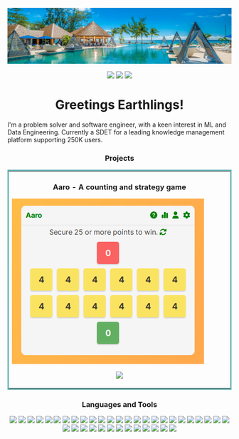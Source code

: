 ![Mast Head](https://github.com/janusqa/janusqa/blob/main/masthead.jpeg)
<p align="center">
<a href="https://www.linkedin.com/in/aarofe" target="_blank"><img src="https://img.shields.io/badge/-LINKED--IN-blue?label=|&style=plastic&logo=linkedin"/></a>
<a href="https://kaggle.com/janusdev" target="_blank"><img src="https://img.shields.io/badge/-KAGGLE-yellowgreen?label=|&style=plastic&logo=kaggle"/></a>
<a href="https://hashnode.com/@janus" target="_blank"><img src="https://img.shields.io/badge/-HASHNODE-blue?label=|&style=plastic&logo=hashnode"/></a>
</p>
<h1 align="center">Greetings Earthlings!</h1>
<p>
I'm a problem solver and software engineer, with a keen interest in ML and Data Engineering. Currently a SDET for a leading knowledge management platform supporting 250K users.
</p>

<h3 align="center">Projects</h3>
<table bordercolor="#66b2b2">
  
  <tr>
    <td width="50%" valign="top">
      <h3 align="center"> Aaro - A counting and strategy game</h3>
      <a href="https://aaro.cariblife.com" target="_blank"><img src="https://github.com/janusqa/janusqa/blob/main/assets/Selection_1394.png"/></a>
      <p align="center">
        <a href="https://aaro.cariblife.com" target="_blank"><img src="https://img.shields.io/badge/-WEBSITE-blue?label=|&style=plastic&logo=wordpress"/></a>
      </p>
    </td>
   </tr>
</table>

<h3 align="center">Languages and Tools</h3>
<p align="center">
<img src="https://img.shields.io/badge/-AWS-blue?label=|&style=plastic&logo=amazonaws"/>
<img src="https://img.shields.io/badge/-BABEL-yellowgreen?label=|&style=plastic&logo=babel"/>
<img src="https://img.shields.io/badge/-BOOTSTRAP-blue?label=|&style=plastic&logo=bootstrap"/>
<img src="https://img.shields.io/badge/-C-yellowgreen?label=|&style=plastic&logo=c"/>
<img src="https://img.shields.io/badge/-CHART.JS-blue?label=|&style=plastic&logo=chart.js"/>
<img src="https://img.shields.io/badge/-CSS3-yellowgreen?label=|&style=plastic&logo=css3"/>
<img src="https://img.shields.io/badge/-CYPRESS-blue?label=|&style=plastic&logo=cypress"/>
<img src="https://img.shields.io/badge/-DOCKER-yellowgreen?label=|&style=plastic&logo=docker"/>
<img src="https://img.shields.io/badge/-EXPRESS-blue?label=|&style=plastic&logo=express"/>
<img src="https://img.shields.io/badge/-FLASK-yellowgreen?label=|&style=plastic&logo=flask"/>
<img src="https://img.shields.io/badge/-FLUTTER-blue?label=|&style=plastic&logo=flutter"/>
<img src="https://img.shields.io/badge/-GCP-yellowgreen?label=|&style=plastic&logo=googlecloud"/>
<img src="https://img.shields.io/badge/-GIT-blue?label=|&style=plastic&logo=git"/>
<img src="https://img.shields.io/badge/-GOLANG-yellowgreen?label=|&style=plastic&logo=go"/>
<img src="https://img.shields.io/badge/-GRAPHQL-blue?label=|&style=plastic&logo=graphql"/>
<img src="https://img.shields.io/badge/-HTML5-yellowgreen?label=|&style=plastic&logo=html5"/>
<img src="https://img.shields.io/badge/-JAVA-blue?label=|&style=plastic&logo=openjdk"/>
<img src="https://img.shields.io/badge/-JAVASCRIPT-yellowgreen?label=|&style=plastic&logo=javascript"/>
<img src="https://img.shields.io/badge/-JEST-blue?label=|&style=plastic&logo=jest"/>
<img src="https://img.shields.io/badge/-LINUX-yellowgreen?label=|&style=plastic&logo=linux"/>
<img src="https://img.shields.io/badge/-MYSQL-blue?label=|&style=plastic&logo=mysql"/>
<img src="https://img.shields.io/badge/-MOCHA-yellowgreen?label=|&style=plastic&logo=mocha"/>
<img src="https://img.shields.io/badge/-mongodb-blue?label=|&style=plastic&logo=mongodb"/>
<img src="https://img.shields.io/badge/-MSSQL-yellowgreen?label=|&style=plastic&logo=microsoftsqlserver"/>
<img src="https://img.shields.io/badge/-MARIA--DB-blue?label=|&style=plastic&logo=mariadb"/>
<img src="https://img.shields.io/badge/-NGINX-yellowgreen?label=|&style=plastic&logo=nginx"/>
<img src="https://img.shields.io/badge/-NODEJS-blue?label=|&style=plastic&logo=nodejs"/>
<img src="https://img.shields.io/badge/-PANDAS-yellowgreen?label=|&style=plastic&logo=pandas"/>
<img src="https://img.shields.io/badge/-PHP-blue?label=|&style=plastic&logo=php"/>
<img src="https://img.shields.io/badge/-POSTGRESQL-yellowgreen?label=|&style=plastic&logo=postgresql"/>
<img src="https://img.shields.io/badge/-POSTMAN-blue?label=|&style=plastic&logo=postman"/>
<img src="https://img.shields.io/badge/-PYTHON-yellowgreen?label=|&style=plastic&logo=python"/>
<img src="https://img.shields.io/badge/-REACT-blue?label=|&style=plastic&logo=react"/>
<img src="https://img.shields.io/badge/-REDUX-yellowgreen?label=|&style=plastic&logo=redux"/>
<img src="https://img.shields.io/badge/-SELENIUM-blue?label=|&style=plastic&logo=selenium"/>
<img src="https://img.shields.io/badge/-SQLITE-yellowgreen?label=|&style=plastic&logo=sqlite"/>
<img src="https://img.shields.io/badge/-TYPESCRIPT-blue?label=|&style=plastic&logo=typescript"/>
<img src="https://img.shields.io/badge/-R-yellowgreen?label=|&style=plastic&logo=r"/>
</p>
